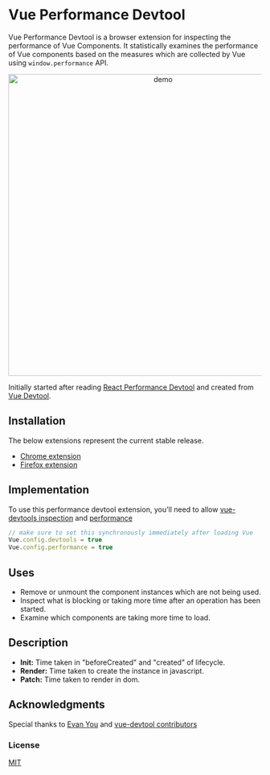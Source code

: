 # Vue Performance Devtool

Vue Performance Devtool is a browser extension for inspecting the performance of Vue Components. It statistically examines the performance of Vue components based on the measures which are collected by Vue using `window.performance` API.

<p align="center"><img width="600px" src="https://raw.githubusercontent.com/vue-perf-devtool/vue-perf-devtool/master/media/background2.png" alt="demo"></p>

Initially started after reading [React Performance Devtool](https://github.com/nitin42/react-perf-devtool#using-the-browser-extension) and created from [Vue Devtool](https://github.com/vuejs/vue-devtools).

## Installation

The below extensions represent the current stable release.


- [Chrome extension](https://chrome.google.com/webstore/detail/vue-performance-devtool/koljilikekcjfeecjefimopfffhkjbne)
- [Firefox extension](https://addons.mozilla.org/en-US/firefox/addon/vue-performance-devtool/)

## Implementation

To use this performance devtool extension, you'll need to allow [vue-devtools inspection](https://vuejs.org/v2/api/#devtools) and [performance](https://vuejs.org/v2/api/#performance)

```js
// make sure to set this synchronously immediately after loading Vue
Vue.config.devtools = true
Vue.config.performance = true
```

## Uses

- Remove or unmount the component instances which are not being used.
- Inspect what is blocking or taking more time after an operation has been started.
- Examine which components are taking more time to load.

## Description

- **Init:** Time taken in "beforeCreated" and "created" of lifecycle.
- **Render:** Time taken to create the instance in javascript.
- **Patch:** Time taken to render in dom.

## Acknowledgments
Special thanks to [Evan You](https://github.com/yyx990803) and [vue-devtool contributors](https://github.com/vuejs/vue-devtools/graphs/contributors)

### License

[MIT](http://opensource.org/licenses/MIT)
